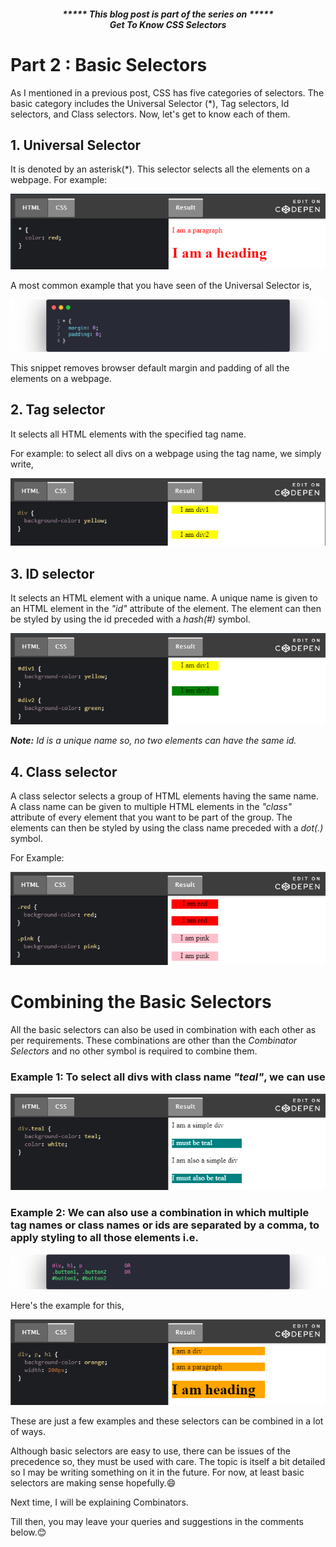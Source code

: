 ##### <p align="center"><em>***** This blog post is part of the series on *****<br><strong>Get To Know CSS Selectors</strong></em></p>

# Part 2 : Basic Selectors

As I mentioned in a previous post, CSS has five categories of selectors. The basic category includes the Universal Selector (*), Tag selectors, Id selectors, and Class selectors. Now, let's get to know each of them.

## 1. Universal Selector

It is denoted by an asterisk(*). This selector selects all the elements on a webpage. For example:

<p>
<img src="https://raw.githubusercontent.com/ujalak1812/Blogs/master/images/codepen1.PNG" />
</p>
	
A most common example that you have seen of the Universal Selector is,
	
<p>
<img src="https://raw.githubusercontent.com/ujalak1812/Blogs/master/images/img13.png" />
</p>
	
This snippet removes browser default margin and padding of all the elements on a webpage.
	
## 2. Tag selector

It selects all HTML elements with the specified tag name. 

For example: to select all divs on a webpage using the tag name, we simply write, 

<p>
<img src="https://raw.githubusercontent.com/ujalak1812/Blogs/master/images/codepen2.PNG" />
</p>
	
## 3. ID selector

It selects an HTML element with a unique name. A unique name is given to an HTML element in the *"id"* attribute of the element. The element can then be styled by using the id preceded with a *hash(#)* symbol. 

<p>
<img src="https://raw.githubusercontent.com/ujalak1812/Blogs/master/images/codepen3.PNG" />
</p>
	
***Note:*** *Id is a unique name so, no two elements can have the same id.*
	
## 4. Class selector

A class selector selects a group of HTML elements having the same name. A class name can be given to multiple HTML elements in the *"class"* attribute of every element that you want to be part of the group. The elements can then be styled by using the class name preceded with a *dot(.)* symbol. 

For Example: 

<p>
<img src="https://raw.githubusercontent.com/ujalak1812/Blogs/master/images/codepen4.PNG" />
</p>

# Combining the Basic Selectors

All the basic selectors can also be used in combination with each other as per requirements. These combinations are other than the *Combinator Selectors* and no other symbol is required to combine them. 

### Example 1: To select all divs with class name *"teal"*, we can use 

<p>
<img src="https://raw.githubusercontent.com/ujalak1812/Blogs/master/images/codepen5.PNG" />
</p>

### Example 2: We can also use a combination in which multiple tag names or class names or ids are separated by a comma, to apply styling to all those elements i.e.

<p>
<img src="https://raw.githubusercontent.com/ujalak1812/Blogs/master/images/img14.png" />
</p>

Here's the example for this, 
			
<p>
<img src="https://raw.githubusercontent.com/ujalak1812/Blogs/master/images/codepen6.PNG" />
</p>

These are just a few examples and these selectors can be combined in a lot of ways.

Although basic selectors are easy to use, there can be issues of the precedence so, they must be used with care. The topic is itself a bit detailed so I may be writing something on it in the future. For now, at least basic selectors are making sense hopefully.😄

Next time, I will be explaining Combinators.

Till then, you may leave your queries and suggestions in the comments below.😊
